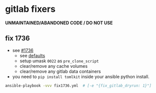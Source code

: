 # gitlab fixers
**UNMAINTAINED/ABANDONED CODE / DO NOT USE**
## fix 1736
- see [#1736](https://gitlab.com/gitlab-org/gitlab-runner/issues/1736)
    - see [defaults](./roles/fix_gitlabrunner_perms/defaults/main.yml)
    - setup umask ``0022`` as ``pre_clone_script``
    - clear/remove any cache volumes
    - clear/remove any gitlab data containers
- you need to ``pip install tomlkit`` inside your ansible python install.

```sh
ansible-playbook -vvv fix1736.yml  # [-e "{fix_gitlab_dryrun: 1}"]
```

